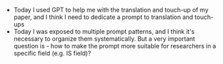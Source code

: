 - Today I used GPT to help me with the translation and touch-up of my paper, and I think I need to dedicate a prompt to translation and touch-ups
- Today I was exposed to multiple prompt patterns, and I think it's necessary to organize them systematically. But a very important question is - how to make the prompt more suitable for researchers in a specific field (e.g. IS field)?